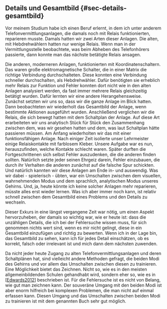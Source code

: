 
## Details und Gesamtbild {#sec-details-gesamtbild}

Vor meinem Studium habe ich einen Beruf erlernt, in dem ich unter anderem
Telefonvermittlungsanlagen, die damals noch mit Relais funktionierten,
reparieren musste.
Damals hatten wir zwei Arten dieser Anlagen.
Die alten, mit Hebdrehwählern hatten nur wenige Relais. Wenn man in
der Vermittlungsstelle beobachtete, was beim Abheben des Telefonhörers
passierte, dann konnte man das nächste betätigte Relais ansagen.

Die anderen, moderneren Anlagen, funktionierten mit Koordinatenschaltern.
Das waren große elektromagnetische Schalter, die in einer Matrix die
richtige Verbindung durchschalteten.
Diese konnten eine Verbindung schneller durchschalten, als Hebdrehwähler.
Dafür benötigten sie erheblich mehr Relais zur Funktion und Fehler konnten dort
nicht wie in den alten Anlagen analysiert werden, da fast immer mehrere
Relais gleichzeitig betätigt wurden.
Dafür lernten wir eine andere Herangehensweise.
Zunächst setzten wir uns so, dass wir die ganze Anlage im Blick hatten.
Dann beobachteten wir wiederholt das Gesamtbild der Anlage,
wenn bestimmte Aktionen ausgeführt wurden.
Anschließend verglichen wir die Relais, die sich bewegt hatten mit dem
Schaltplan der Anlage.
Auf diese Art erarbeiteten wir uns analytisch Stück für Stück den Zusammenhang
zwischen dem, was wir gesehen hatten und dem, was laut Schaltplan hätte
passieren müssen.
Am Anfang wiederholten wir das mit einer funktionsfähigen Anlage.
Nach einiger Zeit isolierte unser Lehrmeister einige Relaiskontakte mit
farblosem Kleber.
Unsere Aufgabe war es nun, herauszufinden, welche Kontakte schlecht waren.
Später durften die Fortgeschrittenen sich selbst Fehler auszudenken, die die
anderen finden sollten.
Natürlich setzte jeder seinen Ehrgeiz darein, Fehler einzubauen, die durch ihr
Verhalten die anderen zunächst auf die falsche Spur schickten.
Und natürlich kannten wir diese Anlagen am Ende in- und auswendig.
Was wir dabei - spielerisch - übten, war ein Umschalten zwischen dem visuellen,
wahrnehmenden Modus und dem sprachlich, analytischen Modus unseres Gehirns.
Und, ja, heute könnte ich keine solcher Anlagen mehr reparieren, müsste alles
erst wieder lernen.
Was ich aber immer noch kann, ist relativ schnell zwischen dem Gesamtbild
eines Problems und den Details zu wechseln.

Dieser Exkurs in eine längst vergangene Zeit war nötig, um einen Aspekt
hervorzuheben, der damals so wichtig war, wie er heute ist: dass die unzähligen
Details, die ich bei der Fehlersuche wissen muss, für sich genommen nichts
wert sind, wenn es mir nicht gelingt, diese in ein Gesamtbild einzufügen und
richtig zu bewerten.
Wenn ich in der Lage bin, das Gesamtbild zu sehen, kann ich für jedes Detail
einschätzen, ob es korrekt, falsch oder irrelevant ist und mich dann dem
nächsten zuwenden.

Da nicht jeder heute Zugang zu alten Telefonvermittlungsanlagen und deren
Schaltplänen hat, sind vielleicht andere Methoden gefragt, die beiden Modi
des Gehirns und vor allem das Umschalten zwischen diesen zu trainieren.
Eine Möglichkeit bietet das Zeichnen.
Nicht so, wie es in den meisten allgemeinbildenden Schulen gehandhabt wird,
sondern eher so, wie es in [[Edwards2012](#bib-edwards2012)] beschrieben ist.
Für die Fehlersuche ist es nicht von Belang, wie gut man zeichnen kann.
Der souveräne Umgang mit den beiden Modi ist aber enorm hilfreich bei
komplexen Problemen, die man nicht auf einmal erfassen kann.
Diesen Umgang und das Umschalten zwischen beiden Modi zu trainieren ist mit
dem genannten Buch sehr gut möglich.

